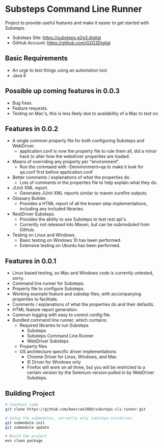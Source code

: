 # Substeps Command Line Runner
Project to provide useful features and make it easier to get started with Substeps.
+ Substeps Site: https://substeps.g2g3.digital
+ GitHub Account: https://github.com/G2G3Digital

## Basic Requirements
+ An urge to test things using an automation tool
+ Java 8

## Possible up coming features in 0.0.3
+ Bug fixes.
+ Feature requests.
+ Testing on Mac's, this is less likely due to availability of a Mac to test on.

## Features in 0.0.2
+ A single common property file for both configuring Substeps and WebDriver.
    + application.conf is now the property file to rule them all, did a minor hack to alter how the webdriver properties are loaded.
+ Means of overriding any property per "environment".
    + Run the command with -Denvironment=qa to make it look for qa.conf first before application.conf
+ Better comments / explanations of what the properties do.
    + Lots of comments in the properties file to help explain what they do.
+ JUnit XML report.
    + Generates JUnit XML reports similar to maven surefire outputs. 
+ Glossary Builder.
    + Provides a HTML report of all the known step implementations, including any included libraries.
+ RestDriver Substeps.
    + Provides the ability to use Substeps to test rest api's.
    + Currently not released into Maven, but can be submoduled from GitHub.
+ Testing on Linux and Windows.
    + Basic testing on Windows 10 has been performed.
    + Extensive testing on Ubuntu has been performed.

## Features in 0.0.1
+ Linux based testing, so Mac and Windows code is currently untested, sorry.
+ Command line runner for Substeps.
+ Property file to configure Substeps.
+ Working example feature and substep files, with accompanying properties to facilitate.
+ Comments / explanations of what the properties do and their defaults.
+ HTML feature report generation.
+ Common logging with easy to control config file.
+ Bundled command line runner, which contains:
    + Required libraries to run Substeps
        + Substeps
        + Substeps Command Line Runner
        + WebDriver Substeps
    + Property files
    + OS architecture specific driver implementations
        + Chrome Driver for Linux, Windows, and Mac
        + IE Driver for Windows only
        + Firefox will work on all three, but you will be restricted to a certain version by the Selenium version pulled in by WebDriver Substeps.

## Building Project
```bash
# Checkout code
git clone https://github.com/beercan1989/substeps-cli-runner.git

# Setup the submodules, currently only substeps-restdriver 
git submodule init
git submodule update

# Build the project
mvn clean package
```